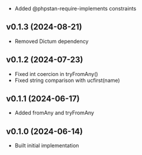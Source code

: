 * Added @phpstan-require-implements constraints

## v0.1.3 (2024-08-21)
* Removed Dictum dependency

## v0.1.2 (2024-07-23)
* Fixed int coercion in tryFromAny()
* Fixed string comparison with ucfirst(name)

## v0.1.1 (2024-06-17)
* Added fromAny and tryFromAny

## v0.1.0 (2024-06-14)
* Built initial implementation
